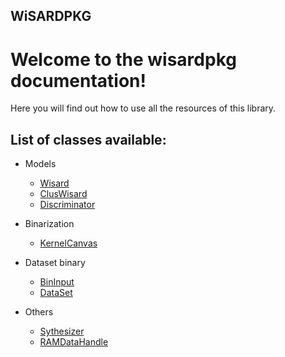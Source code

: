 ## WiSARDPKG 

# Welcome to the wisardpkg documentation!
Here you will find out how to use all the resources of this library.

## List of classes available:

- Models
  - [Wisard](https://iazero.github.io/wisardpkg/models/wisard)
  - [ClusWisard](https://iazero.github.io/wisardpkg/models/cluswisard)
  - [Discriminator](https://iazero.github.io/wisardpkg/models/discriminator)

- Binarization
  - [KernelCanvas](https://iazero.github.io/wisardpkg/binarization/kernelcanvas)

- Dataset binary
  - [BinInput](https://iazero.github.io/wisardpkg/data/bininput)
  - [DataSet](https://iazero.github.io/wisardpkg/data/dataset)

- Others
  - [Sythesizer](https://iazero.github.io/wisardpkg/others/synthesizer)
  - [RAMDataHandle](https://iazero.github.io/wisardpkg/others/ramdatahandle)
